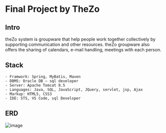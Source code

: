 <h1>Final Project by TheZo </h1>


## Intro
  theZo system is groupware that help people work together collectively by supporting communication and other resources.
  theZo groupware also offers the sharing of calendars, e-mail handling, meetings with each person. 

## Stack
	- Framwork: Spring, MyBatis, Maven
	- DBMS: Oracle DB – sql developer
	- Server: Apache Tomcat 8.5
	- Languages: Java, SQL, JavaScript, JQuery, servlet, jsp, Ajax
	- Markup: HTML5, CSS3
	- IDE: STS, VS Code, sql Developer


## ERD
![image](https://user-images.githubusercontent.com/81441317/131040358-c2776636-9e7c-4956-9733-4d7d9c912062.png)
